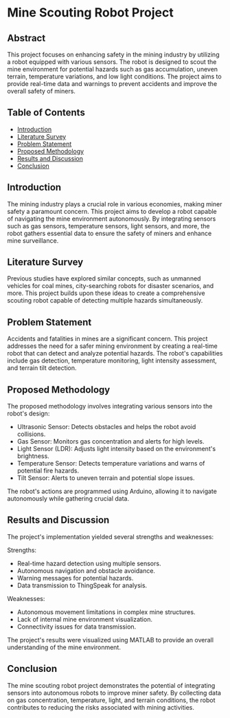 # Mine Scouting Robot Project

## Abstract

This project focuses on enhancing safety in the mining industry by utilizing a robot equipped with various sensors. The robot is designed to scout the mine environment for potential hazards such as gas accumulation, uneven terrain, temperature variations, and low light conditions. The project aims to provide real-time data and warnings to prevent accidents and improve the overall safety of miners.

## Table of Contents

- [Introduction](#introduction)
- [Literature Survey](#literature-survey)
- [Problem Statement](#problem-statement)
- [Proposed Methodology](#proposed-methodology)
- [Results and Discussion](#results-and-discussion)
- [Conclusion](#conclusion)

## Introduction

The mining industry plays a crucial role in various economies, making miner safety a paramount concern. This project aims to develop a robot capable of navigating the mine environment autonomously. By integrating sensors such as gas sensors, temperature sensors, light sensors, and more, the robot gathers essential data to ensure the safety of miners and enhance mine surveillance.

## Literature Survey

Previous studies have explored similar concepts, such as unmanned vehicles for coal mines, city-searching robots for disaster scenarios, and more. This project builds upon these ideas to create a comprehensive scouting robot capable of detecting multiple hazards simultaneously.

## Problem Statement

Accidents and fatalities in mines are a significant concern. This project addresses the need for a safer mining environment by creating a real-time robot that can detect and analyze potential hazards. The robot's capabilities include gas detection, temperature monitoring, light intensity assessment, and terrain tilt detection.

## Proposed Methodology

The proposed methodology involves integrating various sensors into the robot's design:

- Ultrasonic Sensor: Detects obstacles and helps the robot avoid collisions.
- Gas Sensor: Monitors gas concentration and alerts for high levels.
- Light Sensor (LDR): Adjusts light intensity based on the environment's brightness.
- Temperature Sensor: Detects temperature variations and warns of potential fire hazards.
- Tilt Sensor: Alerts to uneven terrain and potential slope issues.

The robot's actions are programmed using Arduino, allowing it to navigate autonomously while gathering crucial data.

## Results and Discussion

The project's implementation yielded several strengths and weaknesses:

Strengths:
- Real-time hazard detection using multiple sensors.
- Autonomous navigation and obstacle avoidance.
- Warning messages for potential hazards.
- Data transmission to ThingSpeak for analysis.

Weaknesses:
- Autonomous movement limitations in complex mine structures.
- Lack of internal mine environment visualization.
- Connectivity issues for data transmission.

The project's results were visualized using MATLAB to provide an overall understanding of the mine environment.

## Conclusion

The mine scouting robot project demonstrates the potential of integrating sensors into autonomous robots to improve miner safety. By collecting data on gas concentration, temperature, light, and terrain conditions, the robot contributes to reducing the risks associated with mining activities.


